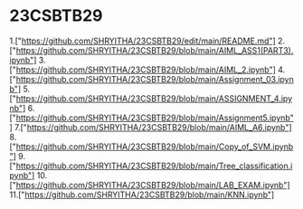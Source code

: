 # 23CSBTB29  
1.["https://github.com/SHRYITHA/23CSBTB29/edit/main/README.md"]
2.["https://github.com/SHRYITHA/23CSBTB29/blob/main/AIML_ASS1(PART3).ipynb"]
3.["https://github.com/SHRYITHA/23CSBTB29/blob/main/AIML_2.ipynb"]
4.["https://github.com/SHRYITHA/23CSBTB29/blob/main/Assignment_03.ipynb"]
5.["https://github.com/SHRYITHA/23CSBTB29/blob/main/ASSIGNMENT_4.ipynb"]
6.["https://github.com/SHRYITHA/23CSBTB29/blob/main/Assignment5.ipynb"]
7.["https://github.com/SHRYITHA/23CSBTB29/blob/main/AIML_A6.ipynb"]
8.["https://github.com/SHRYITHA/23CSBTB29/blob/main/Copy_of_SVM.ipynb"]
9.["https://github.com/SHRYITHA/23CSBTB29/blob/main/Tree_classification.ipynb"]
10.["https://github.com/SHRYITHA/23CSBTB29/blob/main/LAB_EXAM.ipynb"]
11.["https://github.com/SHRYITHA/23CSBTB29/blob/main/KNN.ipynb"]

